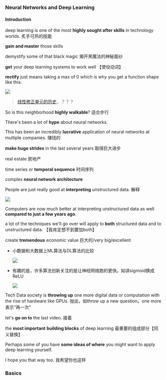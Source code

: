 ### Neural Networks and Deep Learning

#### Introduction

deep learning is one of the most **highly sought after skills** in technology worlds. 炙手可热的技能

**gain and master** those skills

demystify some of that black magic 揭开黑魔法的神秘面纱

**get** your deep learning systems to work well 【使役动词】



**rectify** just means taking a max of 0 which is why you get a function shape like this.

![](https://blogjallery.oss-cn-beijing.aliyuncs.com/img/20210715102129.png)

> [线性修正单元的历史](https://www.cnblogs.com/neopenx/p/4453161.html)，？？？

So is this neighborhood **highly walkable**? 适合步行



There's been a lot of **hype** about neural networks.

This has been an incredibly **lucrative** application of neural networks at multiple companies. 赚钱的

**make huge strides** in the last several years 取得巨大进步

real estate 房地产

time series or **temporal sequence** 时间序列

complex **neural network architecture**

People are just really good at **interpreting** unstructured data. 解释

![](https://blogjallery.oss-cn-beijing.aliyuncs.com/img/20210715104325.png)

Computers are now much better at interpreting unstructured data as well **compared to just a few years ago**.

a lot of the techniques we'll go over will apply to **both** structured data and to unstructured data. 【我肯定想不到要加both】

create **tremendous** economic value 巨大的/very big/excellent

- 小数据和大数据上ML算法与DL算法的比较

  ![](https://blogjallery.oss-cn-beijing.aliyuncs.com/img/20210715161422.png)



- 有趣的是，许多算法创新关注的是让神经网络跑的更快。如讲sigmoid换成ReLU

  ![](https://blogjallery.oss-cn-beijing.aliyuncs.com/img/20210715162501.png)

Tech Data society is **throwing up** one more digital data or computation with the rise of hardware like GPUs. 抛出，如throw up a new question。one more表示“再一次”

let's **go on to** the last video. 接着



the **most important** **building blocks** of deep learning 最重要的组成部分【同义替换】

Perhaps some of you have **some ideas of where** you might want to apply deep learning yourself.

I hope you that way too. 我希望你也这样



### Basics

